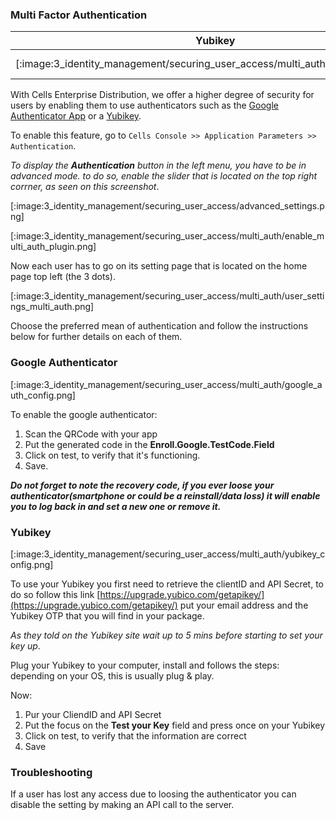 ### Multi Factor Authentication

| Yubikey                                                                         | Google Authenticator                                                                               |
| ------------------------------------------------------------------------------- | -------------------------------------------------------------------------------------------------- |
| [:image:3_identity_management/securing_user_access/multi_auth/yubikey_logo.png] | [:image-popup:3_identity_management/securing_user_access/multi_auth/google_authenticator_logo.png] |

With Cells Enterprise Distribution, we offer a higher degree of security for users by enabling them to use authenticators such as the [Google Authenticator App](https://en.wikipedia.org/wiki/Google_Authenticator) or a [Yubikey](https://www.yubico.com/).

To enable this feature, go to `Cells Console >> Application Parameters >> Authentication`.

_To display the **Authentication** button in the left menu, you have to be in advanced mode. to do so, enable the slider that is located on the top right corrner, as seen on this screenshot_.

[:image:3_identity_management/securing_user_access/advanced_settings.png]

[:image:3_identity_management/securing_user_access/multi_auth/enable_multi_auth_plugin.png]

Now each user has to go on its setting page that is located on the home page top left (the 3 dots).

[:image:3_identity_management/securing_user_access/multi_auth/user_settings_multi_auth.png]

Choose the preferred mean of authentication and follow the instructions below for further details on each of them.

### Google Authenticator

[:image:3_identity_management/securing_user_access/multi_auth/google_auth_config.png]

To enable the google authenticator:

1. Scan the QRCode with your app
2. Put the generated code in the **Enroll.Google.TestCode.Field**
3. Click on test, to verify that it's functioning.
4. Save.

*__Do not forget to note the recovery code, if you ever loose your authenticator(smartphone or could be a reinstall/data loss) it will enable you to log back in and set a new one or remove it.__*

### Yubikey

[:image:3_identity_management/securing_user_access/multi_auth/yubikey_config.png]

To use your Yubikey you first need to retrieve the clientID and API Secret, to do so follow this link
[https://upgrade.yubico.com/getapikey/](https://upgrade.yubico.com/getapikey/) put your email address and the Yubikey OTP that you will find in your package.

*As they told on the Yubikey site wait up to 5 mins before starting to set your key up*.

Plug your Yubikey to your computer, install and follows the steps: depending on your OS, this is usually plug & play.

Now:

1. Pur your CliendID and API Secret
1. Put the focus on the **Test your Key** field and press once on your Yubikey
1. Click on test, to verify that the information are correct
1. Save

### Troubleshooting

If a user has lost any access due to loosing the authenticator you can disable the setting by making an API call to the server.
